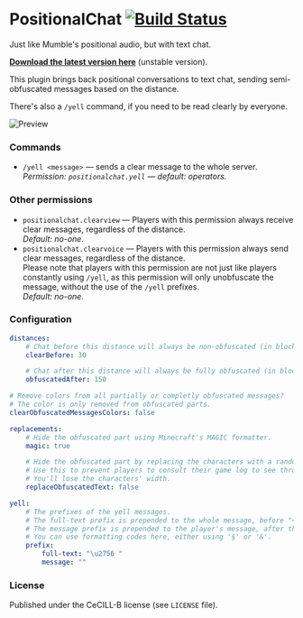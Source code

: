 # PositionalChat [![Build Status](http://jenkins.carrade.eu/job/PositionalChat/badge/icon)](http://jenkins.carrade.eu/job/PositionalChat/)
Just like Mumble's positional audio, but with text chat.

**[Download the latest version here](http://jenkins.carrade.eu/job/PositionalChat/)** (unstable version).

This plugin brings back positional conversations to text chat, sending semi-obfuscated messages based on the distance.

There's also a `/yell` command, if you need to be read clearly by everyone.

![Preview](http://raw.carrade.eu/s/1446771408.png)


### Commands

 - `/yell <message>` — sends a clear message to the whole server.  
   *Permission: `positionalchat.yell` — default: operators.*


### Other permissions

 - `positionalchat.clearview` — Players with this permission always receive clear messages, regardless of the distance.  
   *Default: no-one.*
 - `positionalchat.clearvoice` — Players with this permission always send clear messages, regardless of the distance.  
   Please note that players with this permission are not just like players constantly using `/yell`, as this permission will only unobfuscate the message, without the use of the `/yell` prefixes.  
   *Default: no-one.*


### Configuration

```yml
distances:
    # Chat before this distance will always be non-obfuscated (in blocks)
    clearBefore: 30

    # Chat after this distance will always be fully obfuscated (in blocks)
    obfuscatedAfter: 150

# Remove colors from all partially or completly obfuscated messages?
# The color is only removed from obfuscated parts.
clearObfuscatedMessagesColors: false

replacements:
    # Hide the obfuscated part using Minecraft's MAGIC formatter.
    magic: true

    # Hide the obfuscated part by replacing the characters with a random value.
    # Use this to prevent players to consult their game log to see through the obfuscation.
    # You'll lose the characters' width.
    replaceObfuscatedText: false

yell:
    # The prefixes of the yell messages.
    # The full-text prefix is prepended to the whole message, before "<nickname>".
    # The message prefix is prepended to the player's message, after the "<nickname> ".
    # You can use formatting codes here, either using '§' or '&'.
    prefix:
        full-text: "\u2756 "
        message: ""
```


### License

Published under the CeCILL-B license (see `LICENSE` file).

